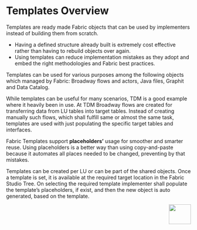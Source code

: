 # Templates Overview

Templates are ready made Fabric objects that can be used by implementers instead of building them from scratch. 

* Having a defined structure already built is extremely cost effective rather than having to rebuild objects over again.
* Using templates can reduce implementation mistakes as they adopt and embed the right methodologies and Fabric best practices.

Templates can be used for various purposes among the following objects which managed  by Fabric:  Broadway flows and actors, Java files,  Graphit and Data Catalog.

While templates can be useful for many scenarios, TDM is a good example where it heavily been in use. At TDM Broadway flows are created for transferring data from LU tables into target tables. Instead of creating manually such flows, which shall fulfill same or almost the same task, templates are used with just populating the specific target tables and interfaces.

Fabric Templates support **placeholders’** usage for smoother and smarter reuse. Using placeholders is a better way than using copy-and-paste because it automates all places needed to be changed, preventing by that mistakes.

Templates can be created per LU or can be part of the shared objects. Once a template is set, it is available at the required target location in the Fabric Studio Tree. On selecting the required template implementer shall populate the template’s placeholders, if exist, and then the new object is auto generated, based on the template.

   



[<img align="right" width="60" height="54" src="/articles/images/Next.png">](02_.md)  

